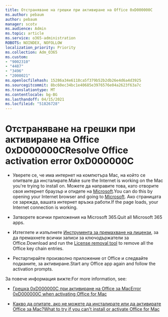 ```yaml
---
title: Отстраняване на грешки при активиране на Office 0xD000000C
ms.author: pebaum
author: pebaum
manager: scotv
ms.audience: Admin
ms.topic: article
ms.service: o365-administration
ROBOTS: NOINDEX, NOFOLLOW
localization_priority: Priority
ms.collection: Adm_O365
ms.custom:
- "9002310"
- "4487"
- "3496"
- "2000021"
ms.openlocfilehash: 15286a34e6118ca5f379b52b2db26e4d6a4d3925
ms.sourcegitcommit: 8bc60ec34bc1e40685e3976576e04a2623f63a7c
ms.translationtype: MT
ms.contentlocale: bg-BG
ms.lasthandoff: 04/15/2021
ms.locfileid: "51826728"
---
```

# <a name="resolve-office-activation-error-0xd000000c"></a><span data-ttu-id="02158-102">Отстраняване на грешки при активиране на Office 0xD000000C</span><span class="sxs-lookup"><span data-stu-id="02158-102">Resolve Office activation error 0xD000000C</span></span>

- <span data-ttu-id="02158-103">Уверете се, че има интернет на компютъра Mac, на който се опитвате да инсталирате.</span><span class="sxs-lookup"><span data-stu-id="02158-103">Make sure the Internet is working on the Mac you're trying to install on.</span></span> <span data-ttu-id="02158-104">Можете да направите това, като отворите своя интернет браузър и отидете на [Microsoft](https://www.microsoft.com).</span><span class="sxs-lookup"><span data-stu-id="02158-104">You can do this by opening your Internet browser and going to [Microsoft](https://www.microsoft.com).</span></span> <span data-ttu-id="02158-105">Ако страницата се зарежда, вашата интернет връзка работи.</span><span class="sxs-lookup"><span data-stu-id="02158-105">If the page loads, your Internet connection is working.</span></span>

- <span data-ttu-id="02158-106">Затворете всички приложения на Microsoft 365.</span><span class="sxs-lookup"><span data-stu-id="02158-106">Quit all Microsoft 365 apps.</span></span>

- <span data-ttu-id="02158-107">Изтеглете и изпълнете [Инструмента за премахване на лицензи](https://go.microsoft.com/fwlink/?linkid=849815), за да премахнете всички записи за ключодържатели за Office.</span><span class="sxs-lookup"><span data-stu-id="02158-107">Download and run the [License removal tool](https://go.microsoft.com/fwlink/?linkid=849815) to remove all the Office key chain entries.</span></span>

- <span data-ttu-id="02158-108">Рестартирайте произволно приложение от Office и следвайте подканите, за активиране.</span><span class="sxs-lookup"><span data-stu-id="02158-108">Start any Office app again and follow the activation prompts.</span></span>

<span data-ttu-id="02158-109">За повече информация вижте:</span><span class="sxs-lookup"><span data-stu-id="02158-109">For more information, see:</span></span>

- [<span data-ttu-id="02158-110">Грешка 0xD000000C при активиране на Office за Mac</span><span class="sxs-lookup"><span data-stu-id="02158-110">Error 0xD000000C when activating Office for Mac</span></span>](https://support.office.com/article/error-0xd000000c-when-activating-office-for-mac-da865931-4658-4829-ba2d-8133390c6d25)

- [<span data-ttu-id="02158-111">Какво да опитате, ако не можете да инсталирате или да активирате Office за Mac?</span><span class="sxs-lookup"><span data-stu-id="02158-111">What to try if you can't install or activate Office for Mac</span></span>](https://support.office.com/article/what-to-try-if-you-can-t-install-or-activate-office-for-mac-5efba2b4-b1e6-4e5f-bf3c-6ab945d03dea)

